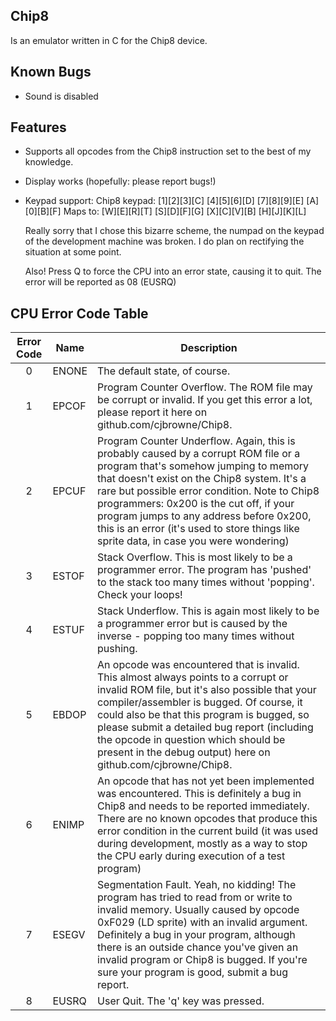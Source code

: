 ## Chip8
Is an emulator written in C for the Chip8 device.

## Known Bugs
 - Sound is disabled

## Features
 - Supports all opcodes from the Chip8 instruction set to the best of my knowledge.
 - Display works (hopefully: please report bugs!)
 - Keypad support:
 	Chip8 keypad:
 	[1][2][3][C]
 	[4][5][6][D]
 	[7][8][9][E]
 	[A][0][B][F]
 	Maps to:
 	[W][E][R][T]
 	[S][D][F][G]
 	[X][C][V][B]
 	[H][J][K][L]

 	Really sorry that I chose this bizarre scheme, the numpad on the keypad of the development machine was broken.  I do plan on rectifying the situation at some point.

 	Also!  Press Q to force the CPU into an error state, causing it to quit.  The error will be reported as 08 (EUSRQ)

## CPU Error Code Table

| Error Code | Name  | Description                   |
| :--------: | ----- | ----------------------------- |
|     0      | ENONE | The default state, of course. |
|     1      | EPCOF | Program Counter Overflow.  The ROM file may be corrupt or invalid.  If you get this error a lot, please report it here on github.com/cjbrowne/Chip8. |
|     2      | EPCUF | Program Counter Underflow.  Again, this is probably caused by a corrupt ROM file or a program that's somehow jumping to memory that doesn't exist on the Chip8 system.  It's a rare but possible error condition.  Note to Chip8 programmers: 0x200 is the cut off, if your program jumps to any address before 0x200, this is an error (it's used to store things like sprite data, in case you were wondering) |
|     3      | ESTOF | Stack Overflow.  This is most likely to be a programmer error.  The program has 'pushed' to the stack too many times without 'popping'.  Check your loops! |
|     4      | ESTUF | Stack Underflow.  This is again most likely to be a programmer error but is caused by the inverse - popping too many times without pushing. |
|     5      | EBDOP | An opcode was encountered that is invalid.  This almost always points to a corrupt or invalid ROM file, but it's also possible that your compiler/assembler is bugged. Of course, it could also be that this program is bugged, so please submit a detailed bug report (including the opcode in question which should be present in the debug output) here on github.com/cjbrowne/Chip8. |
|     6      | ENIMP | An opcode that has not yet been implemented was encountered.  This is definitely a bug in Chip8 and needs to be reported immediately.  There are no known opcodes that produce this error condition in the current build (it was used during development, mostly as a way to stop the CPU early during execution of a test program) |
|     7      | ESEGV | Segmentation Fault.  Yeah, no kidding!  The program has tried to read from or write to invalid memory.  Usually caused by opcode 0xF029 (LD sprite) with an invalid argument.  Definitely a bug in your program, although there is an outside chance you've given an invalid program or Chip8 is bugged.  If you're sure your program is good, submit a bug report.  |
|     8      | EUSRQ | User Quit.  The 'q' key was pressed. |